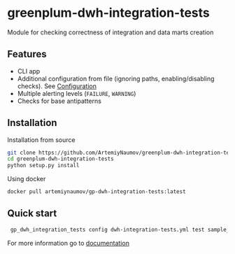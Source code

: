 # greenplum-dwh-integration-tests

Module for checking correctness of integration and data marts creation

## Features

- CLI app
- Additional configuration from file (ignoring paths, enabling/disabling checks). See [Configuration](docs/Configuration.md)
- Multiple alerting levels (`FAILURE`, `WARNING`)
- Checks for base antipatterns

## Installation

Installation from source

```sh
git clone https://github.com/ArtemiyNaumov/greenplum-dwh-integration-tests.git
cd greenplum-dwh-integration-tests
python setup.py install
```

Using docker

```sh
docker pull artemiynaumov/gp-dwh-integration-tests:latest
```

## Quick start

```sh
 gp_dwh_integration_tests config dwh-integration-tests.yml test sample_schema_ods
```

For more information go to [documentation](docs/index.md)
